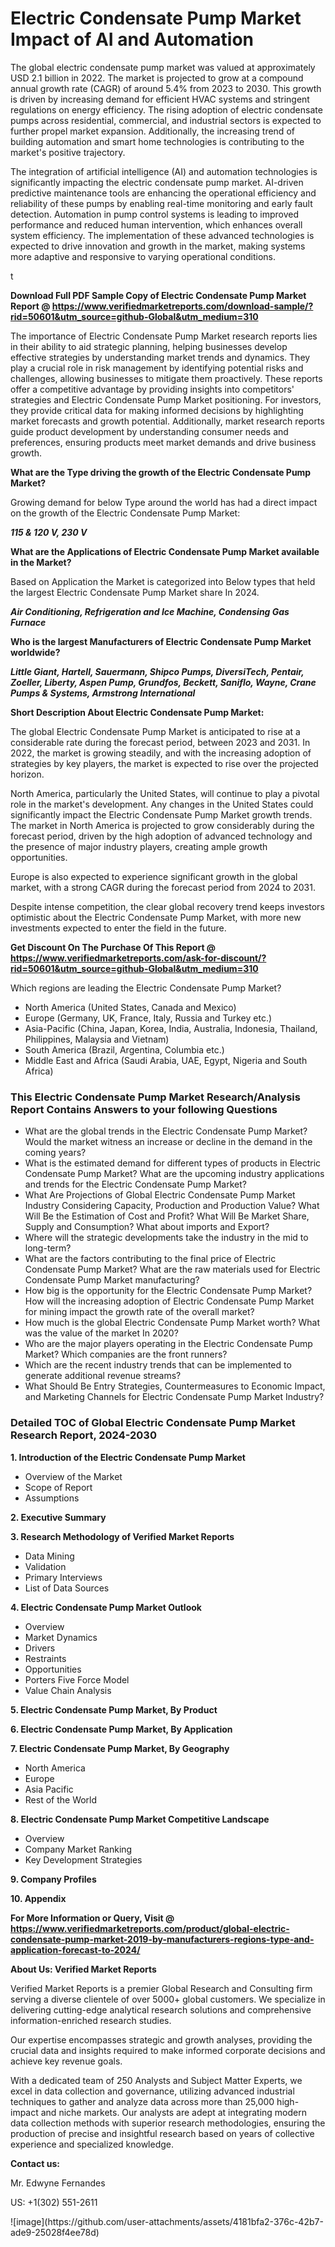 <h1>Electric Condensate Pump Market Impact of AI and Automation</h1><p>The global electric condensate pump market was valued at approximately USD 2.1 billion in 2022. The market is projected to grow at a compound annual growth rate (CAGR) of around 5.4% from 2023 to 2030. This growth is driven by increasing demand for efficient HVAC systems and stringent regulations on energy efficiency. The rising adoption of electric condensate pumps across residential, commercial, and industrial sectors is expected to further propel market expansion. Additionally, the increasing trend of building automation and smart home technologies is contributing to the market's positive trajectory.</p><p>The integration of artificial intelligence (AI) and automation technologies is significantly impacting the electric condensate pump market. AI-driven predictive maintenance tools are enhancing the operational efficiency and reliability of these pumps by enabling real-time monitoring and early fault detection. Automation in pump control systems is leading to improved performance and reduced human intervention, which enhances overall system efficiency. The implementation of these advanced technologies is expected to drive innovation and growth in the market, making systems more adaptive and responsive to varying operational conditions.</p>t</p><p id="" class=""><strong>Download Full PDF Sample Copy of Electric Condensate Pump Market Report @ <a href="https://www.verifiedmarketreports.com/download-sample/?rid=50601&utm_source=github-Global&utm_medium=310" target="_blank">https://www.verifiedmarketreports.com/download-sample/?rid=50601&utm_source=github-Global&utm_medium=310</a></strong></p><p>The importance of&nbsp;Electric Condensate Pump Market research reports lies in their ability to aid strategic planning, helping businesses develop effective strategies by understanding market trends and dynamics. They play a crucial role in risk management by identifying potential risks and challenges, allowing businesses to mitigate them proactively. These reports offer a competitive advantage by providing insights into competitors' strategies and Electric Condensate Pump Market positioning. For investors, they provide critical data for making informed decisions by highlighting market forecasts and growth potential. Additionally, market research reports guide product development by understanding consumer needs and preferences, ensuring products meet market demands and drive business growth.</p><p><strong>What are the&nbsp;Type driving the growth of the Electric Condensate Pump Market?</strong></p><p id="" class="">Growing demand for below Type around the world has had a direct impact on the growth of the Electric Condensate Pump Market:</p><em><strong>115 & 120 V, 230 V</strong></em></p><strong>What are the&nbsp;Applications&nbsp;of Electric Condensate Pump Market available in the Market?</strong></p><p id="" class="">Based on Application the Market is categorized into Below types that held the largest Electric Condensate Pump Market share In 2024.</p><em><strong>Air Conditioning, Refrigeration and Ice Machine, Condensing Gas Furnace</strong></em></p><strong>Who is the largest Manufacturers of Electric Condensate Pump Market worldwide?</strong></p><p><em><strong>Little Giant, Hartell, Sauermann, Shipco Pumps, DiversiTech, Pentair, Zoeller, Liberty, Aspen Pump, Grundfos, Beckett, Saniflo, Wayne, Crane Pumps & Systems, Armstrong International</strong></em></p><p id="" class=""><strong>Short Description About Electric Condensate Pump Market:</strong></p><p>The global Electric Condensate Pump Market is anticipated to rise at a considerable rate during the forecast period, between 2023 and 2031. In 2022, the market is growing steadily, and with the increasing adoption of strategies by key players, the market is expected to rise over the projected horizon.</p><p>North America, particularly the United States, will continue to play a pivotal role in the market's development. Any changes in the United States could significantly impact the Electric Condensate Pump Market growth trends. The market in North America is projected to grow considerably during the forecast period, driven by the high adoption of advanced technology and the presence of major industry players, creating ample growth opportunities.</p><p>Europe is also expected to experience significant growth in the global market, with a strong CAGR during the forecast period from 2024 to 2031.</p><p>Despite intense competition, the clear global recovery trend keeps investors optimistic about the Electric Condensate Pump Market, with more new investments expected to enter the field in the future.</p><p id="" class=""><strong>Get Discount On The Purchase Of This Report @ <a href="https://www.verifiedmarketreports.com/ask-for-discount/?rid=50601&utm_source=github-Global&utm_medium=310" target="_blank">https://www.verifiedmarketreports.com/ask-for-discount/?rid=50601&utm_source=github-Global&utm_medium=310</a></strong></p>Which regions are leading the Electric Condensate Pump Market?</p><ul><li>North America (United States, Canada and Mexico)</li><li>Europe (Germany, UK, France, Italy, Russia and Turkey etc.)</li><li>Asia-Pacific (China, Japan, Korea, India, Australia, Indonesia, Thailand, Philippines, Malaysia and Vietnam)</li><li>South America (Brazil, Argentina, Columbia etc.)</li><li>Middle East and Africa (Saudi Arabia, UAE, Egypt, Nigeria and South Africa)</li></ul><h3 id="" class="">This Electric Condensate Pump Market Research/Analysis Report Contains Answers to your following Questions</h3><ul><li>What are the global trends in the Electric Condensate Pump Market? Would the market witness an increase or decline in the demand in the coming years?</li><li>What is the estimated demand for different types of products in Electric Condensate Pump Market? What are the upcoming industry applications and trends for the Electric Condensate Pump Market?</li><li>What Are Projections of Global Electric Condensate Pump Market Industry Considering Capacity, Production and Production Value? What Will Be the Estimation of Cost and Profit? What Will Be Market Share, Supply and Consumption? What about imports and Export?</li><li>Where will the strategic developments take the industry in the mid to long-term?</li><li>What are the factors contributing to the final price of Electric Condensate Pump Market? What are the raw materials used for Electric Condensate Pump Market manufacturing?</li><li>How big is the opportunity for the Electric Condensate Pump Market? How will the increasing adoption of Electric Condensate Pump Market for mining impact the growth rate of the overall market?</li><li>How much is the global Electric Condensate Pump Market worth? What was the value of the market In 2020?</li><li>Who are the major players operating in the Electric Condensate Pump Market? Which companies are the front runners?</li><li>Which are the recent industry trends that can be implemented to generate additional revenue streams?</li><li>What Should Be Entry Strategies, Countermeasures to Economic Impact, and Marketing Channels for Electric Condensate Pump Market Industry?</li></ul><h3 id="" class="">Detailed TOC of Global Electric Condensate Pump Market Research Report, 2024-2030</h3><p id="" class=""><strong>1. Introduction of the Electric Condensate Pump Market</strong></p><ul><li>Overview of the Market</li><li>Scope of Report</li><li>Assumptions</li></ul><p id="" class=""><strong>2. Executive Summary</strong></p><p id="" class=""><strong>3. Research Methodology of Verified Market Reports</strong></p><ul><li>Data Mining</li><li>Validation</li><li>Primary Interviews</li><li>List of Data Sources</li></ul><p id="" class=""><strong>4. Electric Condensate Pump Market Outlook</strong></p><ul><li>Overview</li><li>Market Dynamics</li><li>Drivers</li><li>Restraints</li><li>Opportunities</li><li>Porters Five Force Model</li><li>Value Chain Analysis</li></ul><p id="" class=""><strong>5. Electric Condensate Pump Market, By Product</strong></p><p id="" class=""><strong>6. Electric Condensate Pump Market, By Application</strong></p><p id="" class=""><strong>7. Electric Condensate Pump Market, By Geography</strong></p><ul><li>North America</li><li>Europe</li><li>Asia Pacific</li><li>Rest of the World</li></ul><p id="" class=""><strong>8. Electric Condensate Pump Market Competitive Landscape</strong></p><ul><li>Overview</li><li>Company Market Ranking</li><li>Key Development Strategies</li></ul><p id="" class=""><strong>9. Company Profiles</strong></p><p id="" class=""><strong>10. Appendix</strong></p><p id="" class=""><strong>For More Information or Query, Visit @ <a href="https://www.verifiedmarketreports.com/product/global-electric-condensate-pump-market-2019-by-manufacturers-regions-type-and-application-forecast-to-2024/" target="_blank">https://www.verifiedmarketreports.com/product/global-electric-condensate-pump-market-2019-by-manufacturers-regions-type-and-application-forecast-to-2024/</a></strong></p><p id="" class=""><strong>About Us: Verified Market Reports</strong></p><p id="" class="">Verified Market Reports is a premier Global Research and Consulting firm serving a diverse clientele of over 5000+ global customers. We specialize in delivering cutting-edge analytical research solutions and comprehensive information-enriched research studies.</p><p id="" class="">Our expertise encompasses strategic and growth analyses, providing the crucial data and insights required to make informed corporate decisions and achieve key revenue goals.</p><p id="" class="">With a dedicated team of 250 Analysts and Subject Matter Experts, we excel in data collection and governance, utilizing advanced industrial techniques to gather and analyze data across more than 25,000 high-impact and niche markets. Our analysts are adept at integrating modern data collection methods with superior research methodologies, ensuring the production of precise and insightful research based on years of collective experience and specialized knowledge.</p><p id="" class=""><strong>Contact us:</strong></p><p id="" class="">Mr. Edwyne Fernandes</p><p id="" class="">US: +1(302) 551-2611</p>
![image](https://github.com/user-attachments/assets/4181bfa2-376c-42b7-ade9-25028f4ee78d)
